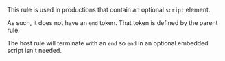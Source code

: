 
This rule is used in productions that contain an optional `script` element.

As such, it does not have an `end` token. That token is defined by the parent rule.

The host rule will terminate with an `end` so `end` in an optional embedded script isn't needed.

